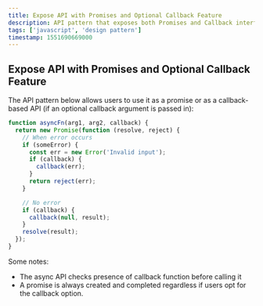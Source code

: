 ```yaml
---
title: Expose API with Promises and Optional Callback Feature
description: API pattern that exposes both Promises and Callback interfaces
tags: ['javascript', 'design pattern']
timestamp: 1551690669000
---
```


## Expose API with Promises and Optional Callback Feature

The API pattern below allows users to use it as a promise or as a callback-based API (if an optional callback argument is passed in):

```js
function asyncFn(arg1, arg2, callback) {
  return new Promise(function (resolve, reject) {
    // When error occurs
    if (someError) {
      const err = new Error('Invalid input');
      if (callback) {
        callback(err);
      }
      return reject(err);
    }

    // No error
    if (callback) {
      callback(null, result);
    }
    resolve(result);
  });
}
```

Some notes:

- The async API checks presence of callback function before calling it
- A promise is always created and completed regardless if users opt for the callback option.

